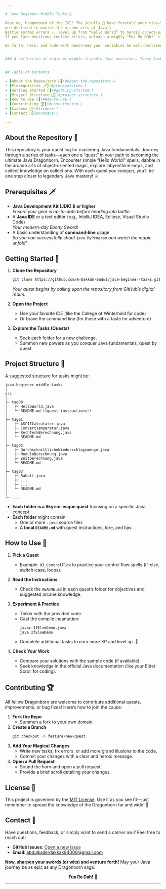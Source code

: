 ```yaml
---

# Java Beginner-Middle Tasks 🐉

Hear me, Dragonborn of the IDE! The Scrolls 📜 have foretold your rise—\
one destined to master the arcane arts of Java.\
Battle syntax errors ⚔️, level up from “Hello World” to heroic object-oriented feats 🏆, and shout your code into being 🗣️.\
If you face monstrous runtime errors, unleash a mighty “Fus Ro Dah!” 🔥 (but be gentle on your keyboard⌨️).

Go forth, hero, and code with honor—may your variables be well-declared 📈 and your bugs banished to Oblivion! 💀


### A collection of beginner-middle-friendly Java exercises. These tasks are designed to help new Java developers practice fundamental concepts in an incremental manner. Each task focuses on specific Java features or techniques, helping to progress through the language step by step.


## Table of Contents

- [About the Repository 📖](#about-the-repository-)
- [Prerequisites 🗡](#prerequisites-)
- [Getting Started 🚶](#getting-started-)
- [Project Structure 🏰](#project-structure-)
- [How to Use 🚀](#how-to-use-)
- [Contributing 🏆](#contributing-)
- [License 📜](#license-)
- [Contact 🦉](#contact-)

---
```


## About the Repository 📖

This repository is your quest log for mastering Java fundamentals. Journey through a series of tasks—each one a “quest” in your path to becoming the ultimate Java Dragonborn. Encounter simple “Hello World!” spells, dabble in the arcane arts of object-oriented magic, explore labyrinthine loops, and collect knowledge on collections. With each quest you conquer, you’ll be one step closer to legendary Java mastery! ⚔️

## Prerequisites 🗡

- **Java Development Kit (JDK) 8 or higher**  
  _Ensure your gear is up-to-date before heading into battle._
- A **Java IDE** or a text editor (e.g., IntelliJ IDEA, Eclipse, Visual Studio Code)  
  _Your modern-day Ebony Sword!_
- A basic understanding of **command-line** usage  
  _So you can successfully shout_ `java MyProgram` _and watch the magic unfold!_

## Getting Started 🚶

1. **Clone the Repository**  
   ```bash
   git clone https://github.com/A-Dakkak-Badwi/java-beginner-tasks.git
   ```
   _Your quest begins by calling upon the repository from GitHub’s digital realm._

2. **Open the Project**  
   - Use your favorite IDE (like the College of Winterhold for code)  
   - Or brave the command line (for those with a taste for adventure)

3. **Explore the Tasks (Quests)**  
   - Seek each folder for a new challenge.
   - Summon new powers as you conquer Java fundamentals, quest by quest.

## Project Structure 🏰

A suggested structure for tasks might be:

```
java-beginner-middle-tasks
│
src
│
├─ tag00
│   ├─ HelloWorld.java
│   └─ README.md ((quest instructions))
│
├─ tag01
│   ├─ ASCIICalculator.java
│   ├─ ConvertTemperatur.java
│   ├─ RechteckBerechnung.java
│   └─ README.md
│
├─ tag02
│   ├─ DurchschnittlicheNiederschlagsmenge.java
│   ├─ ModuloBerechnung.java
│   ├─ Zeitberechnung.java
│   └─ README.md
│
├─ tag03
│   ├─ Rabatt.java
│   ├─ ...
│   ├─ ...
│   └─ README.md
│
└─ ...
```

- **Each folder is a Skyrim-esque quest** focusing on a specific Java concept.  
- **Each folder** might contain:
  - One or more `.java` source files  
  - A **local `README.md`** with quest instructions, lore, and tips  

## How to Use 🚀

1. **Pick a Quest**  
   - Example: `03_ControlFlow` to practice your control flow spells (if-else, switch-case, loops).

2. **Read the Instructions**  
   - Check the `README.md` in each quest’s folder for objectives and suggested arcane knowledge.

3. **Experiment & Practice**  
   - Tinker with the provided code.  
   - Cast the compile incantation:
     ```bash
     javac IfElseDemo.java
     java IfElseDemo
     ```
   - Complete additional tasks to earn more XP and level up. 🔮

4. **Check Your Work**  
   - Compare your solutions with the sample code (if available).  
   - Seek knowledge in the official Java documentation (like your Elder Scroll for coding).

## Contributing 🏆

All fellow Dragonborn are welcome to contribute additional quests, improvements, or bug fixes! Here’s how to join the cause:

1. **Fork the Repo**  
   - Summon a fork to your own domain.
2. **Create a Branch**  
   ```bash
   git checkout -b feature/new-quest
   ```
3. **Add Your Magical Changes**  
   - Write new tasks, fix errors, or add more grand illusions to the code.  
   - Commit your changes with a clear and heroic message.
4. **Open a Pull Request**  
   - Sound the horn and open a pull request.  
   - Provide a brief scroll detailing your changes.

## License 📜

This project is governed by the [MIT License](LICENSE). Use it as you see fit—just remember to spread the knowledge of the Dragonborn far and wide! 🐲

## Contact 🦉

Have questions, feedback, or simply want to send a carrier owl? Feel free to reach out:

- **GitHub Issues**: [Open a new issue](https://github.com/A-Dakkak-Badwi/java-beginner-tasks/issues)  
- **Email**: abdulkaderdakkak94000@gmail.com  

**Now, sharpen your swords (or wits) and venture forth!** May your Java journey be as epic as any Dragonborn saga. 

<p align="center">
  <strong>Fus Ro Dah!</strong> 🐉
</p>

---


